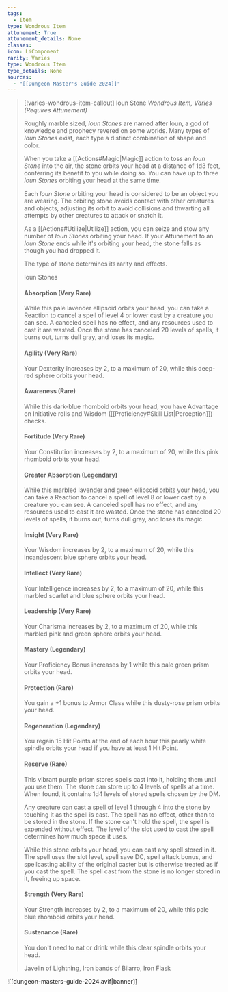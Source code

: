 ```yaml
---
tags:
  - Item
type: Wondrous Item
attunement: True
attunement_details: None
classes:
icon: LiComponent
rarity: Varies
type: Wondrous Item
type_details: None
sources: 
  - "[[Dungeon Master's Guide 2024]]"
---
```

>[!varies-wondrous-item-callout] Ioun Stone
>_Wondrous Item, Varies (Requires Attunement)_
>
>Roughly marble sized, _Ioun Stones_ are named after Ioun, a god of knowledge and prophecy revered on some worlds. Many types of _Ioun Stones_ exist, each type a distinct combination of shape and color.
>
>When you take a [[Actions#Magic\|Magic]] action to toss an _Ioun Stone_ into the air, the stone orbits your head at a distance of 1d3 feet, conferring its benefit to you while doing so. You can have up to three _Ioun Stones_ orbiting your head at the same time.
>
>Each _Ioun Stone_ orbiting your head is considered to be an object you are wearing. The orbiting stone avoids contact with other creatures and objects, adjusting its orbit to avoid collisions and thwarting all attempts by other creatures to attack or snatch it.
>
>As a [[Actions#Utilize\|Utilize]] action, you can seize and stow any number of _Ioun Stones_ orbiting your head. If your Attunement to an _Ioun Stone_ ends while it's orbiting your head, the stone falls as though you had dropped it.
>
>The type of stone determines its rarity and effects.
>
>
>Ioun Stones
>
>#### Absorption (Very Rare)
>
>While this pale lavender ellipsoid orbits your head, you can take a Reaction to cancel a spell of level 4 or lower cast by a creature you can see. A canceled spell has no effect, and any resources used to cast it are wasted. Once the stone has canceled 20 levels of spells, it burns out, turns dull gray, and loses its magic.
>
>#### Agility (Very Rare)
>
>Your Dexterity increases by 2, to a maximum of 20, while this deep-red sphere orbits your head.
>
>#### Awareness (Rare)
>
>While this dark-blue rhomboid orbits your head, you have Advantage on Initiative rolls and Wisdom ([[Proficiency#Skill List\|Perception]]) checks.
>
>#### Fortitude (Very Rare)
>
>Your Constitution increases by 2, to a maximum of 20, while this pink rhomboid orbits your head.
>
>#### Greater Absorption (Legendary)
>
>While this marbled lavender and green ellipsoid orbits your head, you can take a Reaction to cancel a spell of level 8 or lower cast by a creature you can see. A canceled spell has no effect, and any resources used to cast it are wasted. Once the stone has canceled 20 levels of spells, it burns out, turns dull gray, and loses its magic.
>
>#### Insight (Very Rare)
>
>Your Wisdom increases by 2, to a maximum of 20, while this incandescent blue sphere orbits your head.
>
>#### Intellect (Very Rare)
>
>Your Intelligence increases by 2, to a maximum of 20, while this marbled scarlet and blue sphere orbits your head.
>
>#### Leadership (Very Rare)
>
>Your Charisma increases by 2, to a maximum of 20, while this marbled pink and green sphere orbits your head.
>
>#### Mastery (Legendary)
>
>Your Proficiency Bonus increases by 1 while this pale green prism orbits your head.
>
>#### Protection (Rare)
>
>You gain a +1 bonus to Armor Class while this dusty-rose prism orbits your head.
>
>#### Regeneration (Legendary)
>
>You regain 15 Hit Points at the end of each hour this pearly white spindle orbits your head if you have at least 1 Hit Point.
>
>#### Reserve (Rare)
>
>This vibrant purple prism stores spells cast into it, holding them until you use them. The stone can store up to 4 levels of spells at a time. When found, it contains 1d4 levels of stored spells chosen by the DM.
>
>Any creature can cast a spell of level 1 through 4 into the stone by touching it as the spell is cast. The spell has no effect, other than to be stored in the stone. If the stone can't hold the spell, the spell is expended without effect. The level of the slot used to cast the spell determines how much space it uses.
>
>While this stone orbits your head, you can cast any spell stored in it. The spell uses the slot level, spell save DC, spell attack bonus, and spellcasting ability of the original caster but is otherwise treated as if you cast the spell. The spell cast from the stone is no longer stored in it, freeing up space.
>
>#### Strength (Very Rare)
>
>Your Strength increases by 2, to a maximum of 20, while this pale blue rhomboid orbits your head.
>
>#### Sustenance (Rare)
>
>You don't need to eat or drink while this clear spindle orbits your head.
>
>
>Javelin of Lightning, Iron bands of Bilarro, Iron Flask
>


![[dungeon-masters-guide-2024.avif|banner]]